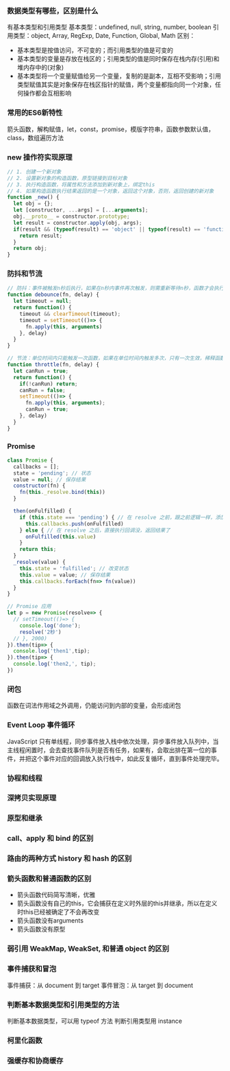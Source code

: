 ### 数据类型有哪些，区别是什么
有基本类型和引用类型
基本类型：undefined, null, string, number, boolean
引用类型：object, Array, RegExp, Date, Function, Global, Math
区别：
- 基本类型是按值访问，不可变的；而引用类型的值是可变的
- 基本类型的变量是存放在栈区的；引用类型的值是同时保存在栈内存(引用)和堆内存中的(对象)
- 基本类型将一个变量赋值给另一个变量，复制的是副本，互相不受影响；引用类型赋值其实是对象保存在栈区指针的赋值，两个变量都指向同一个对象，任何操作都会互相影响


### 常用的ES6新特性
箭头函数，解构赋值，let，const，promise，模版字符串，函数参数默认值，class，数组遍历方法


### new 操作符实现原理
```js
// 1. 创建一个新对象
// 2. 设置新对象的构造函数，原型链接到目标对象
// 3. 执行构造函数，将属性和方法添加到新对象上，绑定this
// 4. 如果构造函数执行结果返回的是一个对象，返回这个对象，否则，返回创建的新对象
function _new() {
  let obj = {};
  let [constructor, ...args] = [...arguments];
  obj.__proto__ = constructor.prototype;
  let result = constructor.apply(obj, args);
  if(result && (typeof(result) == 'object' || typeof(result) == 'function')) {
    return result;
  }
  return obj;
}
```


### 防抖和节流
```js
// 防抖：事件被触发n秒后执行，如果在n秒内事件再次触发，则需重新等待n秒，函数才会执行。场景：input 输入联想
function debounce(fn, delay) {
  let timeout = null;
  return function() {
    timeout && clearTimeout(timeout);
    timeout = setTimeout(()=> {
      fn.apply(this, arguments)
    }, delay)
  }
}

// 节流：单位时间内只能触发一次函数，如果在单位时间内触发多次，只有一次生效，稀释函数的执行频率。场景：鼠标滑入，滚动等
function throttle(fn, delay) {
  let canRun = true;
  return function() {
    if(!canRun) return;
    canRun = false;
    setTimeout(()=> {
      fn.apply(this, arguments);
      canRun = true;
    }, delay)
  }
}
```


### Promise
```js
class Promise {
  callbacks = [];
  state = 'pending'; // 状态
  value = null; // 保存结果
  constructor(fn) {
    fn(this._resolve.bind(this))
  }

  then(onFulfilled) {
    if (this.state === 'pending') { // 在 resolve 之前，跟之前逻辑一样，添加到 callbacks 中
      this.callbacks.push(onFulfilled)
    } else { // 在 resolve 之后，直接执行回调没，返回结果了
      onFulfilled(this.value)
    }
    return this;
  }
  _resolve(value) {
    this.state = 'fulfilled'; // 改变状态
    this.value = value; // 保存结果
    this.callbacks.forEach(fn=> fn(value))
  } 
}

// Promise 应用
let p = new Promise(resolve=> {
  // setTimeout(()=> {
    console.log('done');
    resolve('2秒')
  // }, 2000)
}).then(tip=> {
  console.log('then1',tip);
}).then(tip=> {
  console.log('then2,', tip);
})
```


### 闭包
函数在词法作用域之外调用，仍能访问到内部的变量，会形成闭包

### Event Loop 事件循环
JavaScript 只有单线程，同步事件放入栈中依次处理，异步事件放入队列中，当主线程闲置时，会去查找事件队列是否有任务，如果有，会取出排在第一位的事件，并把这个事件对应的回调放入执行栈中，如此反复循环，直到事件处理完毕。

### 协程和线程


### 深拷贝实现原理


### 原型和继承


### call、apply 和 bind 的区别


### 路由的两种方式 history 和 hash 的区别


### 箭头函数和普通函数的区别
- 箭头函数代码简写清晰，优雅
- 箭头函数没有自己的this，它会捕获在定义时外层的this并继承，所以在定义时this已经被确定了不会再改变
- 箭头函数没有arguments
- 箭头函数没有原型


### 弱引用 WeakMap, WeakSet, 和普通 object 的区别


### 事件捕获和冒泡
事件捕获：从 document 到 target
事件冒泡：从 target 到 document


### 判断基本数据类型和引用类型的方法
判断基本数据类型，可以用 typeof 方法
判断引用类型用 instance


### 柯里化函数


### 强缓存和协商缓存